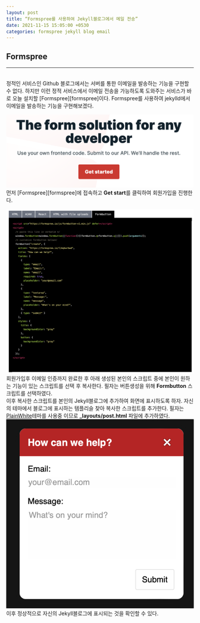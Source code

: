 ```yaml
---
layout: post
title: “Formspree를 사용하여 Jekyll블로그에서 메일 전송”
date: 2021-11-15 15:05:00 +0530
categories: formspree jekyll blog email
---
```


## Formspree
<hr>
<br>
정적인 서비스인 Github 블로그에서는 서버를 통한 이메일을 발송하는 기능을 구현할 수 없다. 하지만 이런 정적 서비스에서 이메일 전송을 가능하도록 도와주는 서비스가 바로 오늘 설치할 [Formspree][formspree]이다.
Formspree를 사용하여 jekylld에서 이메일을 발송하는 기능을 구현해보겠다.
<br>

![Signup](/../image/2021/11/15/signup.png)
먼저 [Formspree][formspree]에 접속하고 **Get start**를 클릭하여 회원가입을 진행한다.
<br>

![Formbutton](/../image/2021/11/15/Formbutton.png)
회원가입후 이메일 인증까지 완료한 후 아래 생성된 본인의 스크립트 중에 본인이 원하는 기능이 있는 스크립트를 선택 후 복사한다. 필자는 버튼생성을 위해 **Formbutton** 스크립트를 선택하였다.
<br>
이후 복사한 스크립트를 본인의 Jekyll블로그에 추가하여 화면에 표시하도록 하자. 자신의 테마에서 블로그에 표시하는 템플리슬 찾아 복사한 스크립트를 추가한다. 필자는 [PlainWhite][plainwhite]테마를 사용중 이므로 **_layouts/post.html** 파일에 추가하였다.
<br>
![complete](/../image/2021/11/15/complete.png)
이후 정상적으로 자신의 Jekyll블로그에 표시되는 것을 확인할 수 있다.


[plainwhite]: https://github.com/samarsault/plainwhite-jekyll
